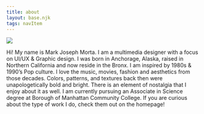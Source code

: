 ```yaml
---
title: about
layout: base.njk
tags: navItem 
---
```

<section class="container">
  <div>
   <img class="face" src= "/images/face.png"> </a>
  </div>
<div class="aboutme">
<p> Hi! My name is Mark Joseph Morta. I am a multimedia designer with a focus on UI/UX & Graphic design. I was born in Anchorage, Alaska, raised in Northern California and now reside in the Bronx. I am inspired by 1980s & 1990’s Pop culture. I love the music, movies, fashion and aesthetics from those decades. Colors, patterns, and textures back then were unapologetically bold and bright. There is an element of nostalgia that I enjoy about it as well. I am currently pursuing an Associate in Science degree at Borough of Manhattan Community College.
If you are curious about the type of work I do, check them out on the homepage!   </p>
</div>
</section>
